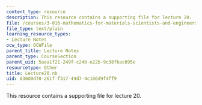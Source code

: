```yaml
---
content_type: resource
description: This resource contains a supporting file for lecture 20.
file: /courses/3-016-mathematics-for-materials-scientists-and-engineers-fall-2005/830d0d70261ff31749d74c186d9f4ff9_Lecture20.nb
file_type: text/plain
learning_resource_types:
- Lecture Notes
ocw_type: OCWFile
parent_title: Lecture Notes
parent_type: CourseSection
parent_uid: 5aea1f21-249f-c24b-e22b-9c38fbac095e
resourcetype: Other
title: Lecture20.nb
uid: 830d0d70-261f-f317-49d7-4c186d9f4ff9
---
```

This resource contains a supporting file for lecture 20.

